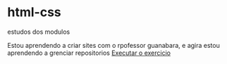 # html-css
 estudos dos modulos

 Estou aprendendo a criar sites com o rpofessor guanabara, e agira estou aprendendo a grenciar repositorios
 <a href= "https://yagoferro.github.io/html-css/modulo1/desafio10/android.html">Executar o exercicio<a>
